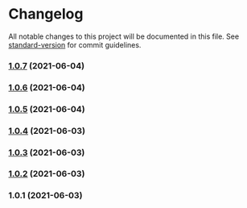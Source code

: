 # Changelog

All notable changes to this project will be documented in this file. See [standard-version](https://github.com/conventional-changelog/standard-version) for commit guidelines.

### [1.0.7](https://github.com/atomicwd/vexed/compare/v1.0.6...v1.0.7) (2021-06-04)

### [1.0.6](https://github.com/atomicwd/vexed/compare/v1.0.5...v1.0.6) (2021-06-04)

### [1.0.5](https://github.com/atomicwd/vexed/compare/v1.0.4...v1.0.5) (2021-06-04)

### [1.0.4](https://github.com/atomicwd/vexed/compare/v1.0.3...v1.0.4) (2021-06-03)

### [1.0.3](https://github.com/atomicwd/vexed/compare/v1.0.2...v1.0.3) (2021-06-03)

### [1.0.2](https://github.com/atomicwd/vexed/compare/v1.0.1...v1.0.2) (2021-06-03)

### 1.0.1 (2021-06-03)

